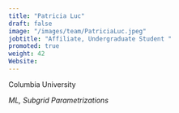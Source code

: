 ```yaml
---
title: "Patricia Luc"
draft: false
image: "/images/team/PatriciaLuc.jpeg"
jobtitle: "Affiliate, Undergraduate Student "
promoted: true
weight: 42
Website:  
---
```



Columbia University

*ML, Subgrid Parametrizations*


